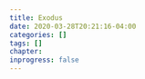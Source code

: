 ```yaml
---
title: Exodus
date: 2020-03-28T20:21:16-04:00
categories: []
tags: []
chapter: 
inprogress: false
---
```


